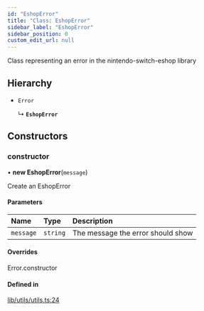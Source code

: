 ```yaml
---
id: "EshopError"
title: "Class: EshopError"
sidebar_label: "EshopError"
sidebar_position: 0
custom_edit_url: null
---
```


Class representing an error in the nintendo-switch-eshop library

## Hierarchy

- `Error`

  ↳ **`EshopError`**

## Constructors

### constructor

• **new EshopError**(`message`)

Create an EshopError

#### Parameters

| Name | Type | Description |
| :------ | :------ | :------ |
| `message` | `string` | The message the error should show |

#### Overrides

Error.constructor

#### Defined in

[lib/utils/utils.ts:24](https://github.com/lmmfranco/nintendo-switch-eshop/blob/45a9477/src/lib/utils/utils.ts#L24)
